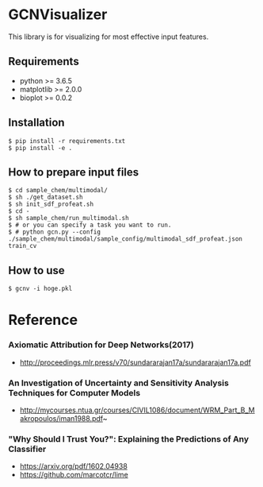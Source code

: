# GCNVisualizer

This library is for visualizing for most effective input features.

## Requirements

* python >= 3.6.5
* matplotlib >= 2.0.0
* bioplot >= 0.0.2

## Installation

```shell
$ pip install -r requirements.txt
$ pip install -e .
```

## How to prepare input files

```shell
$ cd sample_chem/multimodal/
$ sh ./get_dataset.sh
$ sh init_sdf_profeat.sh
$ cd -
$ sh sample_chem/run_multimodal.sh
$ # or you can specify a task you want to run.
$ # python gcn.py --config ./sample_chem/multimodal/sample_config/multimodal_sdf_profeat.json train_cv
```

## How to use

```shell
$ gcnv -i hoge.pkl
```

# Reference

### Axiomatic Attribution for Deep Networks(2017)

* http://proceedings.mlr.press/v70/sundararajan17a/sundararajan17a.pdf

### An Investigation of Uncertainty and Sensitivity Analysis Techniques for Computer Models

* http://mycourses.ntua.gr/courses/CIVIL1086/document/WRM_Part_B_Makropoulos/iman1988.pdf~

### "Why Should I Trust You?": Explaining the Predictions of Any Classifier

* https://arxiv.org/pdf/1602.04938
* https://github.com/marcotcr/lime
